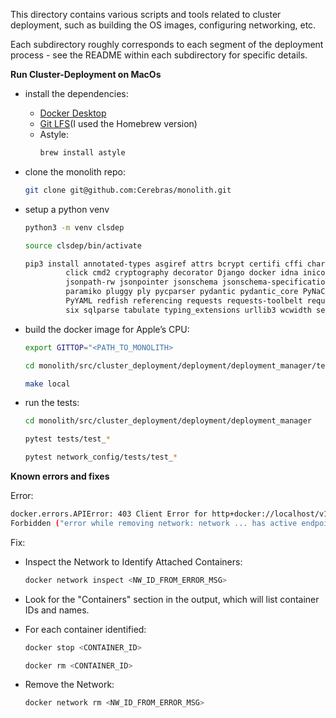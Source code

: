 This directory contains various scripts and tools related to cluster deployment, such as building the OS images, configuring networking, etc.

Each subdirectory roughly corresponds to each segment of the deployment process - see the README within each subdirectory for specific details.

**Run Cluster-Deployment on MacOs**

* install the dependencies:
    * [Docker Desktop](https://docs.docker.com/desktop/setup/install/mac-install/)
    * [Git LFS](https://docs.github.com/en/repositories/working-with-files/managing-large-files/installing-git-large-file-storage?platform=mac)(I used the Homebrew version)
    * Astyle:
        ```bash
        brew install astyle
        ```

* clone the monolith repo:

    ```bash
    git clone git@github.com:Cerebras/monolith.git
    ```

* setup a python venv

    ```bash
    python3 -m venv clsdep
    ```

    ```bash
    source clsdep/bin/activate
    ```

    ```bash
    pip3 install annotated-types asgiref attrs bcrypt certifi cffi charset-normalizer \
             click cmd2 cryptography decorator Django docker idna iniconfig Jinja2 jsonpatch \
             jsonpath-rw jsonpointer jsonschema jsonschema-specifications MarkupSafe packaging \
             paramiko pluggy ply pycparser pydantic pydantic_core PyNaCl pyperclip pytest pytz \
             PyYAML redfish referencing requests requests-toolbelt requests-unixsocket rpds-py \
             six sqlparse tabulate typing_extensions urllib3 wcwidth setuptools
    ```

* build the docker image for Apple’s CPU:

    ```bash
    export GITTOP="<PATH_TO_MONOLITH>
    ```

    ```bash
    cd monolith/src/cluster_deployment/deployment/deployment_manager/tests/docker
    ```
    
    ```bash
    make local
    ```

* run the tests:

    ```bash
    cd monolith/src/cluster_deployment/deployment/deployment_manager
    ```

    ```bash
    pytest tests/test_*
    ```

    ```bash
    pytest network_config/tests/test_*
    ```

**Known errors and fixes**  

Error:

```bash
docker.errors.APIError: 403 Client Error for http+docker://localhost/v1.40/networks ...
Forbidden ("error while removing network: network ... has active endpoints")
```

Fix:

* Inspect the Network to Identify Attached Containers:

    ```bash
    docker network inspect <NW_ID_FROM_ERROR_MSG>
    ```

* Look for the "Containers" section in the output, which will list container IDs and names.
* For each container identified:

    ```bash
    docker stop <CONTAINER_ID>
    ```

    ```bash
    docker rm <CONTAINER_ID>
    ```

* Remove the Network:

    ```bash
    docker network rm <NW_ID_FROM_ERROR_MSG>
    ```
